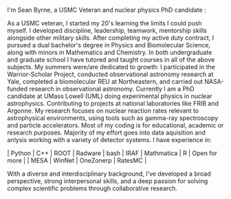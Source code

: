  I'm Sean Byrne, a USMC Veteran and nuclear physics PhD candidate :

 As a USMC veteran, I started my 20's learning the limits I could push myself. I developed discipline, leadership, teamwork, mentorship skills alongside other military skills.
 After completing my active duty contract, I pursued a dual bachelor's degree in Physics and Biomolecular Science, along with minors in Mathematics and Chemistry.
 In both undergraduate and graduate school I have tutored and taught courses in all of the above subjects.
 My summers were/are dedicated to growth: I participated in the Warrior-Scholar Project, conducted observational astronomy research at Yale, completed a biomolecular REU at Northeastern, and carried out NASA-funded research in observational astronomy.
 Currently I am a PhD candidate at UMass Lowell (UML) doing experimental physics in nuclear astrophysics.
 Contributing to projects at national laboratories like FRIB and Argonne. My research focuses on nuclear reaction rates relevant to astrophysical environments, using tools such as gamma-ray spectroscopy and particle accelerators.
 Most of my coding is for educational, academic or research purposes. Majority of my effort goes into data aquisition and anlysis working with a variety of detector systems.
 I have experience in:
 
 | Python | C++ | ROOT | Radware | bash | IRAF | Mathmatica | R | Open for more |
 | MESA | WinNet | OneZonerp | RatesMC |


With a diverse and interdisciplinary background, I’ve developed a broad perspective, strong interpersonal skills, and a deep passion for solving complex scientific problems through collaborative research.
<!---
ByrneS45/ByrneS45 is a ✨ special ✨ repository because its `README.md` (this file) appears on your GitHub profile.
You can click the Preview link to take a look at your changes.
--->
